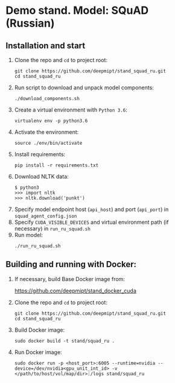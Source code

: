 # Demo stand. Model: SQuAD (Russian)

## Installation and start
1. Clone the repo and `cd` to project root:
    ```
    git clone https://github.com/deepmipt/stand_squad_ru.git
    cd stand_squad_ru
    ```
2. Run script to download and unpack model components:
    ```
    ./download_components.sh
    ```   
3. Create a virtual environment with `Python 3.6`:
    ```
    virtualenv env -p python3.6
    ```
4. Activate the environment:
    ```
    source ./env/bin/activate
    ```
5. Install requirements:
    ```
    pip install -r requirements.txt
    ```
6. Download NLTK data:
    ```
    $ python3
    >>> import nltk
    >>> nltk.download('punkt')
    ```
7. Specify model endpoint host (`api_host`) and port (`api_port`) in `squad_agent_config.json`
8. Specify `CUDA_VISIBLE_DEVICES` and virtual environment path (if necessary) in `run_ru_squad.sh`
9. Run model:
    ```
    ./run_ru_squad.sh
    ```
## Building and running with Docker:
1. If necessary, build Base Docker image from:

   https://github.com/deepmipt/stand_docker_cuda
  
2. Clone the repo and `cd` to project root:
    ```
    git clone https://github.com/deepmipt/stand_squad_ru.git
    cd stand_squad_ru
    ```
3. Build Docker image:
   ```
   sudo docker build -t stand/squad_ru .
   ```
4. Run Docker image:
   ```
   sudo docker run -p <host_port>:6005 --runtime=nvidia --device=/dev/nvidia<gpu_unit_int_id> -v </path/to/host/vol/map/dir>:/logs stand/squad_ru
   ```
